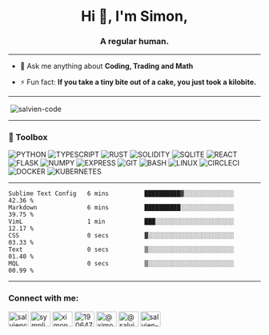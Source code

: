<h1 align="center">Hi 👋, I'm Simon,</h1>
<h3 align="center">A regular human.</h3>

----

- 💬 Ask me anything about **Coding, Trading and Math**

- ⚡ Fun fact: **If you take a tiny bite out of a cake, you just took a kilobite.**

----

<p>&nbsp;<img align="center" src="https://github-readme-stats.vercel.app/api?username=salvien-code&show_icons=true&locale=en" alt="salvien-code" /></p>

----

### 🧰 Toolbox
![PYTHON](https://img.shields.io/badge/-python-brightgreen?style=for-the-badge&logo=python) ![TYPESCRIPT](https://img.shields.io/badge/-typescript-lightgrey?style=for-the-badge&logo=typescript) ![RUST](https://img.shields.io/badge/-rust-informational?style=for-the-badge&logo=rust) ![SOLIDITY](https://img.shields.io/badge/-solidity-red?style=for-the-badge&logo=solidity) ![SQLITE](https://img.shields.io/badge/-sqlite-success?style=for-the-badge&logo=sqlite) ![REACT](https://img.shields.io/badge/-react-important?style=for-the-badge&logo=react) ![FLASK](https://img.shields.io/badge/-flask-blueviolet?style=for-the-badge&logo=flask) ![NUMPY](https://img.shields.io/badge/-numpy-red?style=for-the-badge&logo=numpy) ![EXPRESS](https://img.shields.io/badge/-express-informational?style=for-the-badge&logo=express) ![GIT](https://img.shields.io/badge/-git-yellow?style=for-the-badge&logo=git) ![BASH](https://img.shields.io/badge/-bash-#FFFFFF?style=for-the-badge&logo=gnubash)  ![LINUX](https://img.shields.io/badge/-linux-critical?style=for-the-badge&logo=linux) ![CIRCLECI](https://img.shields.io/badge/-circleci-blueviolet?style=for-the-badge&logo=circleci) ![DOCKER](https://img.shields.io/badge/-docker-yellow?style=for-the-badge&logo=docker) ![KUBERNETES](https://img.shields.io/badge/-kubernetes-lightgrey?style=for-the-badge&logo=kubernetes)


----

<!--START_SECTION:waka-->

```text
Sublime Text Config   6 mins          ██████████▓░░░░░░░░░░░░░░   42.36 %
Markdown              6 mins          ██████████░░░░░░░░░░░░░░░   39.75 %
VimL                  1 min           ███░░░░░░░░░░░░░░░░░░░░░░   12.17 %
CSS                   0 secs          ▓░░░░░░░░░░░░░░░░░░░░░░░░   03.33 %
Text                  0 secs          ▒░░░░░░░░░░░░░░░░░░░░░░░░   01.40 %
MQL                   0 secs          ▒░░░░░░░░░░░░░░░░░░░░░░░░   00.99 %
```

<!--END_SECTION:waka-->

----

<h3 align="left">Connect with me:</h3>
<p align="left">
<a href="https://dev.to/salviencode" target="blank"><img align="center" src="https://raw.githubusercontent.com/rahuldkjain/github-profile-readme-generator/master/src/images/icons/Social/devto.svg" alt="salviencode" height="30" width="40" /></a>
<a href="https://twitter.com/sympli_simon" target="blank"><img align="center" src="https://raw.githubusercontent.com/rahuldkjain/github-profile-readme-generator/master/src/images/icons/Social/twitter.svg" alt="sympli_simon" height="30" width="40" /></a>
<a href="https://linkedin.com/in/ximon" target="blank"><img align="center" src="https://raw.githubusercontent.com/rahuldkjain/github-profile-readme-generator/master/src/images/icons/Social/linked-in-alt.svg" alt="ximon" height="30" width="40" /></a>
<a href="https://stackoverflow.com/users/19064733" target="blank"><img align="center" src="https://raw.githubusercontent.com/rahuldkjain/github-profile-readme-generator/master/src/images/icons/Social/stack-overflow.svg" alt="19064733" height="30" width="40" /></a>
<a href="https://hashnode.com/@ximon" target="blank"><img align="center" src="https://raw.githubusercontent.com/rahuldkjain/github-profile-readme-generator/master/src/images/icons/Social/hashnode.svg" alt="@ximon" height="30" width="40" /></a>
<a href="https://medium.com/@salviensky" target="blank"><img align="center" src="https://raw.githubusercontent.com/rahuldkjain/github-profile-readme-generator/master/src/images/icons/Social/medium.svg" alt="@salviensky" height="30" width="40" /></a>
<a href="https://www.leetcode.com/salvien-code" target="blank"><img align="center" src="https://raw.githubusercontent.com/rahuldkjain/github-profile-readme-generator/master/src/images/icons/Social/leet-code.svg" alt="salvien-code" height="30" width="40" /></a>
</p>